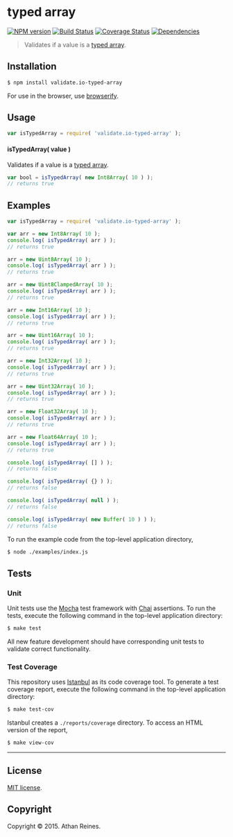 typed array
===
[![NPM version][npm-image]][npm-url] [![Build Status][travis-image]][travis-url] [![Coverage Status][coveralls-image]][coveralls-url] [![Dependencies][dependencies-image]][dependencies-url]

> Validates if a value is a [typed array](https://developer.mozilla.org/en-US/docs/Web/JavaScript/Typed_arrays).


## Installation

``` bash
$ npm install validate.io-typed-array
```

For use in the browser, use [browserify](https://github.com/substack/node-browserify).


## Usage

``` javascript
var isTypedArray = require( 'validate.io-typed-array' );
```

#### isTypedArray( value )

Validates if a value is a [typed array](https://developer.mozilla.org/en-US/docs/Web/JavaScript/Typed_arrays).

``` javascript
var bool = isTypedArray( new Int8Array( 10 ) );
// returns true
```


## Examples

``` javascript
var isTypedArray = require( 'validate.io-typed-array' );

var arr = new Int8Array( 10 );
console.log( isTypedArray( arr ) );
// returns true

arr = new Uint8Array( 10 );
console.log( isTypedArray( arr ) );
// returns true

arr = new Uint8ClampedArray( 10 );
console.log( isTypedArray( arr ) );
// returns true

arr = new Int16Array( 10 );
console.log( isTypedArray( arr ) );
// returns true

arr = new Uint16Array( 10 );
console.log( isTypedArray( arr ) );
// returns true

arr = new Int32Array( 10 );
console.log( isTypedArray( arr ) );
// returns true

arr = new Uint32Array( 10 );
console.log( isTypedArray( arr ) );
// returns true

arr = new Float32Array( 10 );
console.log( isTypedArray( arr ) );
// returns true

arr = new Float64Array( 10 );
console.log( isTypedArray( arr ) );
// returns true

console.log( isTypedArray( [] ) );
// returns false

console.log( isTypedArray( {} ) );
// returns false

console.log( isTypedArray( null ) );
// returns false

console.log( isTypedArray( new Buffer( 10 ) ) );
// returns false
```

To run the example code from the top-level application directory,

``` bash
$ node ./examples/index.js
```


## Tests

### Unit

Unit tests use the [Mocha](http://mochajs.org) test framework with [Chai](http://chaijs.com) assertions. To run the tests, execute the following command in the top-level application directory:

``` bash
$ make test
```

All new feature development should have corresponding unit tests to validate correct functionality.


### Test Coverage

This repository uses [Istanbul](https://github.com/gotwarlost/istanbul) as its code coverage tool. To generate a test coverage report, execute the following command in the top-level application directory:

``` bash
$ make test-cov
```

Istanbul creates a `./reports/coverage` directory. To access an HTML version of the report,

``` bash
$ make view-cov
```


---
## License

[MIT license](http://opensource.org/licenses/MIT). 


## Copyright

Copyright &copy; 2015. Athan Reines.


[npm-image]: http://img.shields.io/npm/v/validate.io-typed-array.svg
[npm-url]: https://npmjs.org/package/validate.io-typed-array

[travis-image]: http://img.shields.io/travis/validate-io/typed-array/master.svg
[travis-url]: https://travis-ci.org/validate-io/typed-array

[coveralls-image]: https://img.shields.io/coveralls/validate-io/typed-array/master.svg
[coveralls-url]: https://coveralls.io/r/validate-io/typed-array?branch=master

[dependencies-image]: http://img.shields.io/david/validate-io/typed-array.svg
[dependencies-url]: https://david-dm.org/validate-io/typed-array

[dev-dependencies-image]: http://img.shields.io/david/dev/validate-io/typed-array.svg
[dev-dependencies-url]: https://david-dm.org/dev/validate-io/typed-array

[github-issues-image]: http://img.shields.io/github/issues/validate-io/typed-array.svg
[github-issues-url]: https://github.com/validate-io/typed-array/issues
